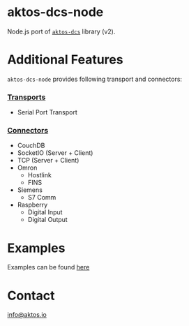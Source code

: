# aktos-dcs-node

Node.js port of [`aktos-dcs`](https://github.com/aktos-io/aktos-dcs) library (v2).

# Additional Features 

`aktos-dcs-node` provides following transport and connectors:

### [Transports](./transports/README.md)

* Serial Port Transport 

### [Connectors](./connectors/README.md)

* CouchDB
* SocketIO (Server + Client)
* TCP (Server + Client)
* Omron
  * Hostlink 
  * FINS 
* Siemens 
  * S7 Comm
* Raspberry 
  * Digital Input 
  * Digital Output 
  
# Examples 

Examples can be found [here](https://github.com/aktos-io/dcs-nodejs-examples)

# Contact 

info@aktos.io

